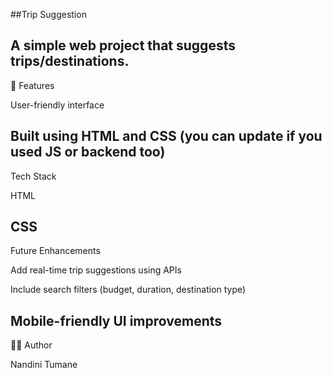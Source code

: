 ##Trip Suggestion

A simple web project that suggests trips/destinations.
------

🚀 Features

User-friendly interface

Built using HTML and CSS (you can update if you used JS or backend too)
------

Tech Stack

HTML

CSS
------

Future Enhancements

Add real-time trip suggestions using APIs

Include search filters (budget, duration, destination type)

Mobile-friendly UI improvements
------

👩‍💻 Author

Nandini Tumane
